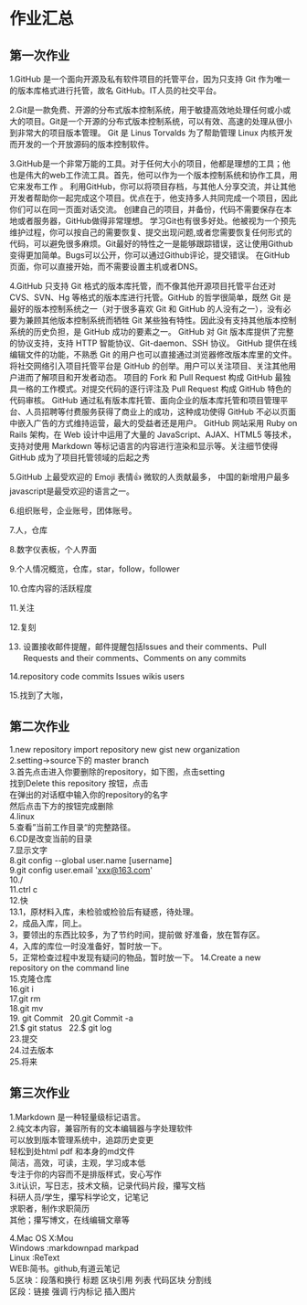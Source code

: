 # 作业汇总 
## 第一次作业
1.GitHub 是一个面向开源及私有软件项目的托管平台，因为只支持 Git 作为唯一的版本库格式进行托管，故名 GitHub。IT人员的社交平台。

2.Git是一款免费、开源的分布式版本控制系统，用于敏捷高效地处理任何或小或大的项目。Git是一个开源的分布式版本控制系统，可以有效、高速的处理从很小到非常大的项目版本管理。
  Git 是 Linus Torvalds 为了帮助管理 Linux 内核开发而开发的一个开放源码的版本控制软件。

3.GitHub是一个非常万能的工具。对于任何大小的项目，他都是理想的工具；他也是伟大的web工作流工具。首先，他可以作为一个版本控制系统和协作工具，用它来发布工作
。
利用GitHub，你可以将项目存档，与其他人分享交流，并让其他开发者帮助你一起完成这个项目。优点在于，他支持多人共同完成一个项目，因此你们可以在同一页面对话交流。
创建自己的项目，并备份，代码不需要保存在本地或者服务器，GitHub做得非常理想。
学习Git也有很多好处。他被视为一个预先维护过程，你可以按自己的需要恢复、提交出现问题,或者您需要恢复任何形式的代码，可以避免很多麻烦。Git最好的特性之一是能够跟踪错误，这让使用Github变得更加简单。Bugs可以公开，你可以通过Github评论，提交错误。
在GitHub页面，你可以直接开始，而不需要设置主机或者DNS。

4.GitHub 只支持 Git 格式的版本库托管，而不像其他开源项目托管平台还对CVS、SVN、Hg 等格式的版本库进行托管。GitHub 的哲学很简单，既然 Git 是最好的版本控制系统之一（对于很多喜欢 Git 和 GitHub 的人没有之一），没有必要为兼顾其他版本控制系统而牺牲 Git 某些独有特性。因此没有支持其他版本控制系统的历史负担，是 GitHub 成功的要素之一。
GitHub 对 Git 版本库提供了完整的协议支持，支持 HTTP 智能协议、Git-daemon、SSH 协议。
GitHub 提供在线编辑文件的功能，不熟悉 Git 的用户也可以直接通过浏览器修改版本库里的文件。
将社交网络引入项目托管平台是 GitHub 的创举。用户可以关注项目、关注其他用户进而了解项目和开发者动态。
项目的 Fork 和 Pull Request 构成 GitHub 最独具一格的工作模式。对提交代码的逐行评注及 Pull Request 构成 GitHub 特色的代码审核。
GitHub 通过私有版本库托管、面向企业的版本库托管和项目管理平台、人员招聘等付费服务获得了商业上的成功，这种成功使得 GitHub 不必以页面中嵌入广告的方式维持运营，最大的受益者还是用户。
GitHub 网站采用 Ruby on Rails 架构，在 Web 设计中运用了大量的 JavaScript、AJAX、HTML5 等技术，支持对使用 Markdown 等标记语言的内容进行渲染和显示等。关注细节使得 GitHub 成为了项目托管领域的后起之秀

5.GitHub 上最受欢迎的 Emoji 表情:+1:
  微软的人贡献最多，
  中国的新增用户最多 
javascript是最受欢迎的语言之一。

6.组织账号，企业账号，团体账号。

7.人，仓库

8.数字仪表板，个人界面

9.个人情况概览，仓库，star，follow，follower

10.仓库内容的活跃程度

11.关注

12.复刻

13. 设置接收邮件提醒，邮件提醒包括Issues and their comments、Pull Requests and their comments、Comments on any commits 

14.repository code commits lssues wikis users

15.找到了大咖，  
## 第二次作业
1.new repository import repository new gist new organization  
2.setting->source下的 master branch  
3.首先点击进入你要删除的repository，如下图，点击setting  
找到Delete this repository 按钮，点击  
在弹出的对话框中输入你的repository的名字   
然后点击下方的按钮完成删除   
4.linux  
5.查看”当前工作目录“的完整路径。  
6.CD是改变当前的目录  
7.显示文字    
8.git config --global user.name [username]  
9.git config user.email 'xxx@163.com'  
10./  
11.ctrl c  
12.快   
13.1，原材料入库，未检验或检验后有疑惑，待处理。   
2，成品入库，同上。   
3，要领出的东西比较多，为了节约时间，提前做 好准备，放在暂存区。  
4，入库的库位一时没准备好，暂时放一下。  
5，正常检查过程中发现有疑问的物品，暂时放一下。
14.Create a new repository on the command line   
15.克隆仓库   
16.git i  
17.git rm   
18.git mv    
19. git Commit    
20.git Commit -a    
21.$ git status     
22.$ git log      
23.提交     
24.过去版本  
25.将来  
## 第三次作业
1.Markdown 是一种轻量级标记语言。  
2.纯文本内容，兼容所有的文本编辑器与字处理软件   
可以放到版本管理系统中，追踪历史变更  
轻松到处html pdf 和本身的md文件  
简洁，高效，可读，主观，学习成本低   
专注于你的内容而不是排版样式，安心写作  
3.it认识，写日志，技术文稿，记录代码片段，攥写文档   
科研人员/学生，攥写科学论文，记笔记  
求职者，制作求职简历  
其他；攥写博文，在线编辑文章等  

4.Mac OS X:Mou  
Windows :markdownpad markpad  
Linux :ReText    
WEB:简书。github,有道云笔记   
5.区块：段落和换行 标题 区块引用 列表 代码区块 分割线  
区段：链接 强调 行内标记 插入图片  
